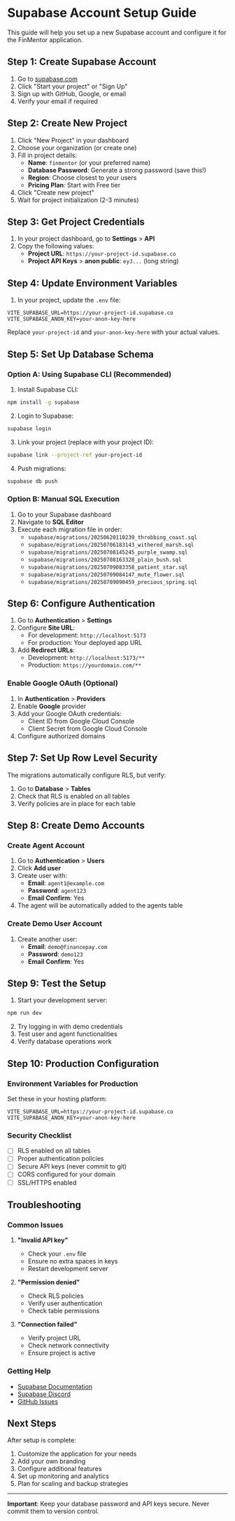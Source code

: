 # Supabase Account Setup Guide

This guide will help you set up a new Supabase account and configure it for the FinMentor application.

## Step 1: Create Supabase Account

1. Go to [supabase.com](https://supabase.com)
2. Click "Start your project" or "Sign Up"
3. Sign up with GitHub, Google, or email
4. Verify your email if required

## Step 2: Create New Project

1. Click "New Project" in your dashboard
2. Choose your organization (or create one)
3. Fill in project details:
   - **Name**: `finmentor` (or your preferred name)
   - **Database Password**: Generate a strong password (save this!)
   - **Region**: Choose closest to your users
   - **Pricing Plan**: Start with Free tier
4. Click "Create new project"
5. Wait for project initialization (2-3 minutes)

## Step 3: Get Project Credentials

1. In your project dashboard, go to **Settings** > **API**
2. Copy the following values:
   - **Project URL**: `https://your-project-id.supabase.co`
   - **Project API Keys** > **anon public**: `eyJ...` (long string)

## Step 4: Update Environment Variables

1. In your project, update the `.env` file:

```env
VITE_SUPABASE_URL=https://your-project-id.supabase.co
VITE_SUPABASE_ANON_KEY=your-anon-key-here
```

Replace `your-project-id` and `your-anon-key-here` with your actual values.

## Step 5: Set Up Database Schema

### Option A: Using Supabase CLI (Recommended)

1. Install Supabase CLI:
```bash
npm install -g supabase
```

2. Login to Supabase:
```bash
supabase login
```

3. Link your project (replace with your project ID):
```bash
supabase link --project-ref your-project-id
```

4. Push migrations:
```bash
supabase db push
```

### Option B: Manual SQL Execution

1. Go to your Supabase dashboard
2. Navigate to **SQL Editor**
3. Execute each migration file in order:
   - `supabase/migrations/20250620110239_throbbing_coast.sql`
   - `supabase/migrations/20250706183143_withered_marsh.sql`
   - `supabase/migrations/20250708145245_purple_swamp.sql`
   - `supabase/migrations/20250708163328_plain_bush.sql`
   - `supabase/migrations/20250709083358_patient_star.sql`
   - `supabase/migrations/20250709084147_mute_flower.sql`
   - `supabase/migrations/20250709090459_precious_spring.sql`

## Step 6: Configure Authentication

1. Go to **Authentication** > **Settings**
2. Configure **Site URL**:
   - For development: `http://localhost:5173`
   - For production: Your deployed app URL
3. Add **Redirect URLs**:
   - Development: `http://localhost:5173/**`
   - Production: `https://yourdomain.com/**`

### Enable Google OAuth (Optional)

1. In **Authentication** > **Providers**
2. Enable **Google** provider
3. Add your Google OAuth credentials:
   - Client ID from Google Cloud Console
   - Client Secret from Google Cloud Console
4. Configure authorized domains

## Step 7: Set Up Row Level Security

The migrations automatically configure RLS, but verify:

1. Go to **Database** > **Tables**
2. Check that RLS is enabled on all tables
3. Verify policies are in place for each table

## Step 8: Create Demo Accounts

### Create Agent Account

1. Go to **Authentication** > **Users**
2. Click **Add user**
3. Create user with:
   - **Email**: `agent1@example.com`
   - **Password**: `agent123`
   - **Email Confirm**: Yes
4. The agent will be automatically added to the agents table

### Create Demo User Account

1. Create another user:
   - **Email**: `demo@financepay.com`
   - **Password**: `demo123`
   - **Email Confirm**: Yes

## Step 9: Test the Setup

1. Start your development server:
```bash
npm run dev
```

2. Try logging in with demo credentials
3. Test user and agent functionalities
4. Verify database operations work

## Step 10: Production Configuration

### Environment Variables for Production

Set these in your hosting platform:

```env
VITE_SUPABASE_URL=https://your-project-id.supabase.co
VITE_SUPABASE_ANON_KEY=your-anon-key-here
```

### Security Checklist

- [ ] RLS enabled on all tables
- [ ] Proper authentication policies
- [ ] Secure API keys (never commit to git)
- [ ] CORS configured for your domain
- [ ] SSL/HTTPS enabled

## Troubleshooting

### Common Issues

1. **"Invalid API key"**
   - Check your `.env` file
   - Ensure no extra spaces in keys
   - Restart development server

2. **"Permission denied"**
   - Check RLS policies
   - Verify user authentication
   - Check table permissions

3. **"Connection failed"**
   - Verify project URL
   - Check network connectivity
   - Ensure project is active

### Getting Help

- [Supabase Documentation](https://supabase.com/docs)
- [Supabase Discord](https://discord.supabase.com)
- [GitHub Issues](https://github.com/supabase/supabase/issues)

## Next Steps

After setup is complete:

1. Customize the application for your needs
2. Add your own branding
3. Configure additional features
4. Set up monitoring and analytics
5. Plan for scaling and backup strategies

---

**Important**: Keep your database password and API keys secure. Never commit them to version control.